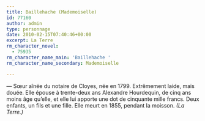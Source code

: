 ```yaml
---
title: Baillehache (Mademoiselle)
id: 77160
author: admin
type: personnage
date: 2010-02-15T07:40:46+00:00
excerpt: La Terre
rm_character_novel:
  - 75935
rm_character_name_main: 'Baillehache '
rm_character_name_secondary: Mademoiselle

---
```

— Sœur aînée du notaire de Cloyes, née en 1799. Extrêmement laide, mais douée. Elle épouse à trente-deux ans Alexandre Hourdequin, de cinq ans moins âge qu&rsquo;elle, et elle lui apporte une dot de cinquante mille francs. Deux enfants, un fils et une fille. Elle meurt en 1855, pendant la moisson. _(La Terre.)_